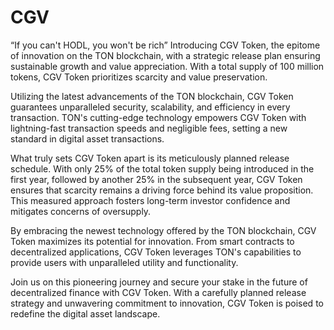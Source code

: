 # CGV
“If you can't HODL, you won't be rich”
Introducing CGV Token, the epitome of innovation on the TON blockchain, with a strategic release plan ensuring sustainable growth and value appreciation. With a total supply of 100 million tokens, CGV Token prioritizes scarcity and value preservation.

Utilizing the latest advancements of the TON blockchain, CGV Token guarantees unparalleled security, scalability, and efficiency in every transaction. TON's cutting-edge technology empowers CGV Token with lightning-fast transaction speeds and negligible fees, setting a new standard in digital asset transactions.

What truly sets CGV Token apart is its meticulously planned release schedule. With only 25% of the total token supply being introduced in the first year, followed by another 25% in the subsequent year, CGV Token ensures that scarcity remains a driving force behind its value proposition. This measured approach fosters long-term investor confidence and mitigates concerns of oversupply.

By embracing the newest technology offered by the TON blockchain, CGV Token maximizes its potential for innovation. From smart contracts to decentralized applications, CGV Token leverages TON's capabilities to provide users with unparalleled utility and functionality.

Join us on this pioneering journey and secure your stake in the future of decentralized finance with CGV Token. With a carefully planned release strategy and unwavering commitment to innovation, CGV Token is poised to redefine the digital asset landscape. 